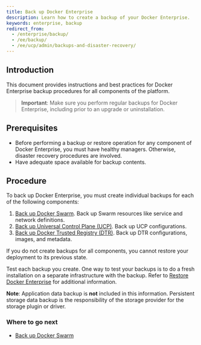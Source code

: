 ```yaml
---
title: Back up Docker Enterprise
description: Learn how to create a backup of your Docker Enterprise.
keywords: enterprise, backup
redirect_from:
  - /enterprise/backup/
  - /ee/backup/
  - /ee/ucp/admin/backups-and-disaster-recovery/
---
```


## Introduction
This document provides instructions and best practices for Docker Enterprise backup procedures for all components of the platform.

> **Important**: Make sure you perform regular backups for Docker Enterprise, including prior to an upgrade or uninstallation.

## Prerequisites

- Before performing a backup or restore operation for any component of Docker Enterprise, you must have healthy managers. Otherwise, disaster recovery procedures are involved.   
- Have adequate space available for backup contents.

## Procedure
To back up Docker Enterprise, you must create individual backups
for each of the following components:

1. [Back up Docker Swarm](back-up-swarm.md). Back up Swarm resources like service and network definitions.
2. [Back up Universal Control Plane (UCP)](back-up-ucp.md). Back up UCP configurations.
3. [Back up Docker Trusted Registry (DTR)](back-up-dtr.md). Back up DTR configurations, images, and metadata.

If you do not create backups for all components, you cannot restore your deployment to its previous state. 

Test each backup you create. One way to test your backups is to do
a fresh installation on a separate infrastructure with the backup. Refer to [Restore Docker Enterprise](/ee/admin/restore/)  for additional information.

**Note**: Application data backup is **not** included in this information. Persistent storage data backup is the responsibility of the storage provider for the storage plugin or driver.

### Where to go next

- [Back up Docker Swarm](back-up-swarm.md)
